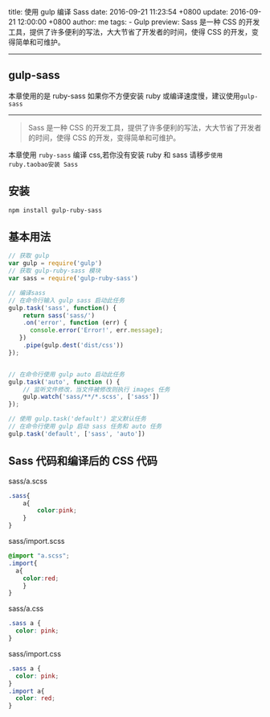 title: 使用 gulp 编译 Sass
date: 2016-09-21 11:23:54 +0800
update: 2016-09-21 12:00:00 +0800
author: me
tags:
    - Gulp
preview: Sass 是一种 CSS 的开发工具，提供了许多便利的写法，大大节省了开发者的时间，使得 CSS 的开发，变得简单和可维护。

---
## gulp-sass

本章使用的是 ruby-sass 如果你不方便安装 ruby 或编译速度慢，建议使用`gulp-sass`

----------

> Sass 是一种 CSS 的开发工具，提供了许多便利的写法，大大节省了开发者的时间，使得 CSS 的开发，变得简单和可维护。

本章使用 `ruby-sass` 编译 css,若你没有安装 ruby 和 sass 请移步`使用ruby.taobao安装 Sass`


安装
---

```
npm install gulp-ruby-sass
```

基本用法
-------

```js
// 获取 gulp
var gulp = require('gulp')
// 获取 gulp-ruby-sass 模块
var sass = require('gulp-ruby-sass')

// 编译sass
// 在命令行输入 gulp sass 启动此任务
gulp.task('sass', function() {
    return sass('sass/') 
    .on('error', function (err) {
      console.error('Error!', err.message);
   })
    .pipe(gulp.dest('dist/css'))
});


// 在命令行使用 gulp auto 启动此任务
gulp.task('auto', function () {
    // 监听文件修改，当文件被修改则执行 images 任务
    gulp.watch('sass/**/*.scss', ['sass'])
});

// 使用 gulp.task('default') 定义默认任务
// 在命令行使用 gulp 启动 sass 任务和 auto 任务
gulp.task('default', ['sass', 'auto'])
```


Sass 代码和编译后的 CSS 代码
----------

sass/a.scss

```css
.sass{
    a{
        color:pink;
    }
}
```

sass/import.scss


```css
@import "a.scss";
.import{
  a{
    color:red;
    }
}
```

sass/a.css

```css
.sass a {
  color: pink;
}
```

sass/import.css

```css
.sass a {
  color: pink;
}
.import a{
  color: red;
}
```